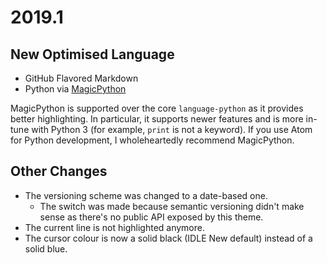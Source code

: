 # 2019.1
## New Optimised Language

* GitHub Flavored Markdown
* Python via [MagicPython]

MagicPython is supported over the core `language-python` as it provides better
highlighting.  In particular, it supports newer features and is more in-tune
with Python 3 (for example, `print` is not a keyword).  If you use Atom for
Python development, I wholeheartedly recommend MagicPython.

## Other Changes
* The versioning scheme was changed to a date-based one.
    * The switch was made because semantic versioning didn't make sense as
      there's no public API exposed by this theme.
* The current line is not highlighted anymore.
* The cursor colour is now a solid black (IDLE New default) instead of a solid
  blue.

[MagicPython]: https://www.atom.io/packages/magicpython
